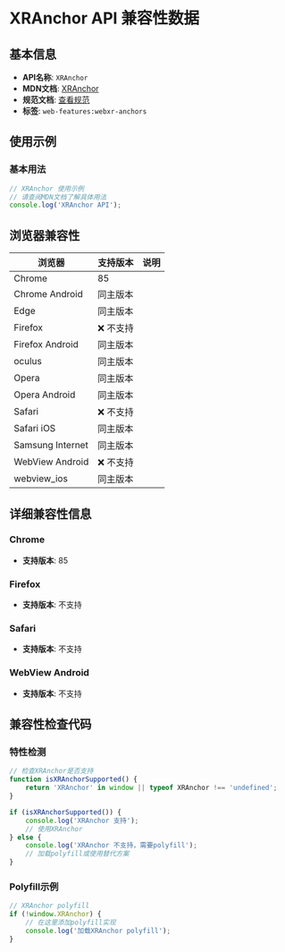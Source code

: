 # XRAnchor API 兼容性数据

## 基本信息

- **API名称**: `XRAnchor`
- **MDN文档**: [XRAnchor](https://developer.mozilla.org/docs/Web/API/XRAnchor)
- **规范文档**: [查看规范](https://immersive-web.github.io/anchors/#xr-anchor)
- **标签**: `web-features:webxr-anchors`

## 使用示例

### 基本用法

```javascript
// XRAnchor 使用示例
// 请查阅MDN文档了解具体用法
console.log('XRAnchor API');
```

## 浏览器兼容性

| 浏览器 | 支持版本 | 说明 |
|--------|----------|------|
| Chrome | 85 |  |
| Chrome Android | 同主版本 |  |
| Edge | 同主版本 |  |
| Firefox | ❌ 不支持 |  |
| Firefox Android | 同主版本 |  |
| oculus | 同主版本 |  |
| Opera | 同主版本 |  |
| Opera Android | 同主版本 |  |
| Safari | ❌ 不支持 |  |
| Safari iOS | 同主版本 |  |
| Samsung Internet | 同主版本 |  |
| WebView Android | ❌ 不支持 |  |
| webview_ios | 同主版本 |  |

## 详细兼容性信息

### Chrome

- **支持版本**: 85

### Firefox

- **支持版本**: 不支持

### Safari

- **支持版本**: 不支持

### WebView Android

- **支持版本**: 不支持

## 兼容性检查代码

### 特性检测

```javascript
// 检查XRAnchor是否支持
function isXRAnchorSupported() {
    return 'XRAnchor' in window || typeof XRAnchor !== 'undefined';
}

if (isXRAnchorSupported()) {
    console.log('XRAnchor 支持');
    // 使用XRAnchor
} else {
    console.log('XRAnchor 不支持，需要polyfill');
    // 加载polyfill或使用替代方案
}
```

### Polyfill示例

```javascript
// XRAnchor polyfill
if (!window.XRAnchor) {
    // 在这里添加polyfill实现
    console.log('加载XRAnchor polyfill');
}
```

